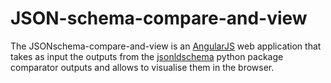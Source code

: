 # JSON-schema-compare-and-view

The JSONschema-compare-and-view is an [AngularJS](https://angularjs.org/) web application that takes as input the
outputs from the [jsonldschema](https://github.com/FAIRsharing/jsonldschema) python package comparator outputs and 
allows to visualise them in the browser.
